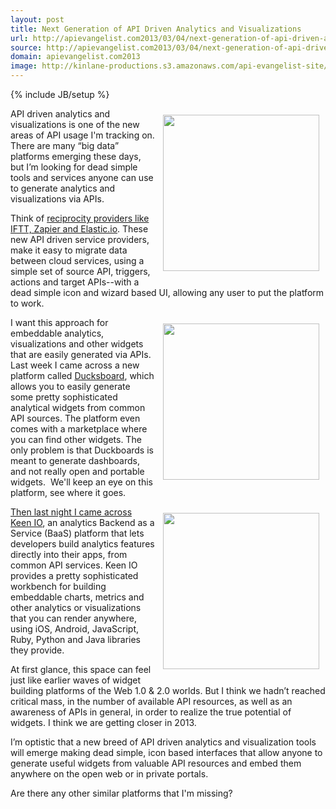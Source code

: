 ```yaml
---
layout: post
title: Next Generation of API Driven Analytics and Visualizations
url: http://apievangelist.com2013/03/04/next-generation-of-api-driven-analytics-and-visualizations/
source: http://apievangelist.com2013/03/04/next-generation-of-api-driven-analytics-and-visualizations/
domain: apievangelist.com2013
image: http://kinlane-productions.s3.amazonaws.com/api-evangelist-site/blog/api-analytics.png
---
```

{% include JB/setup %}
<p><img style="padding: 10px;" src="https://s3.amazonaws.com/kinlane-productions/api-analytics/api-analytics.png" alt="" width="250" align="right" /></p>
<p>API driven analytics and visualizations is one of the new areas&nbsp;of API usage I'm tracking on.   There are many &ldquo;big data&rdquo; platforms emerging these days, but I&rsquo;m looking for dead simple tools and services anyone can use to generate analytics and visualizations via APIs.</p>
<p>Think of <a href="/trends/reciprocity.php">reciprocity providers like IFTT, Zapier and Elastic.io</a>.  These new API driven service providers, make it easy to migrate data between cloud services, using a simple set of source API, triggers, actions and target APIs--with a dead simple icon and wizard based UI, allowing any user to put the platform to work.</p>
<p><a title="Ducksboard" href="http://ducksboard.com/" target="_blank"><img style="padding: 10px;" src="https://s3.amazonaws.com/kinlane-productions/api-analytics/ducksboard-logo.png" alt="" width="250" align="right" /></a></p>
<p>I want this approach for embeddable analytics, visualizations and other widgets that are easily generated via APIs. Last week I came across a new platform called <a href="http://ducksboard.com/">Ducksboard</a>, which allows you to easily generate some pretty sophisticated analytical widgets from common API sources.  The platform even comes with a marketplace where you can find other widgets.  The only problem is that Duckboards is meant to generate dashboards, and not really open and portable widgets. &nbsp;We'll keep an eye on this platform, see where it goes.</p>
<p><a title="Keen IO" href="https://keen.io/" target="_blank"><img style="padding: 10px;" src="https://s3.amazonaws.com/kinlane-productions/api-analytics/keen-io-logo.png" alt="" width="250" align="right" /></a></p>
<p><a title="Ducksboard" href="http://ducksboard.com/" target="_blank">Then last night I came across </a><a title="Keen IO" href="https://keen.io/" target="_blank">Keen IO</a>, an analytics Backend as a Service (BaaS) platform that lets developers build analytics features directly into their apps, from common API services.  Keen IO provides a pretty sophisticated workbench for building embeddable charts, metrics and other analytics or visualizations that you can render anywhere, using  iOS, Android, JavaScript, Ruby, Python and Java libraries they provide.</p>
<p>At first glance, this space can feel just like earlier waves of widget building platforms of the Web 1.0 &amp; 2.0 worlds.  But I think we hadn&rsquo;t reached critical mass, in the number of available API resources, as well as an awareness of APIs in general, in order to realize the true potential of widgets. I think we are getting closer in 2013.</p>
<p>I&rsquo;m optistic that a new breed of API driven analytics and visualization tools will emerge making dead simple, icon based interfaces that allow anyone to generate useful widgets from valuable API resources and embed them anywhere on the open web or in private portals.</p>
<p>Are there any other similar platforms that I'm missing?</p>
